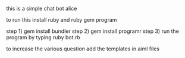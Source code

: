 this is a simple chat bot alice

to run this install ruby and ruby gem program

step 1) gem install bundler
step 2) gem install programr
step 3) run the program by typing ruby bot.rb

to increase the various question add the templates in aiml files
